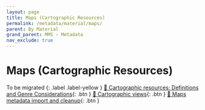 ```yaml
---
layout: page
title: Maps (Cartographic Resources)
permalink: /metadata/material/maps/
parent: By Material
grand_parent: MMS › Metadata
nav_exclude: true
---
```


# Maps (Cartographic Resources)
To be migrated
{: .label .label-yellow }
[📄 Cartographic resources: Definitions and Genre Considerations](https://docs.google.com/document/u/0/d/1L02o6WotPGMdCVlZ9DJZVRhaICt1zssV9nJUkSzZo5Q/edit){: .btn }
[📄 Cartographic views](https://docs.google.com/document/u/0/d/1V3ZK-P-gAEl7o9rAFKL_TFkV2PBfAUmsWnD_ixLWYxI/edit){: .btn }
[📄 Maps metadata import and cleanup](https://docs.google.com/document/u/0/d/1NoAC4Dd0GRmRfDxWf-uDABui14fEHsoEknvBYeobUE4/edit){: .btn }